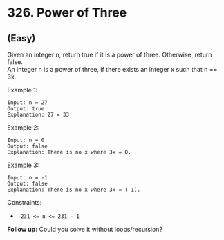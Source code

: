 # 326. Power of Three
## (Easy)

Given an integer n, return true if it is a power of three. Otherwise, return false.
<br>
An integer n is a power of three, if there exists an integer x such that n == 3x.
<br>
 

Example 1:

```
Input: n = 27
Output: true
Explanation: 27 = 33
```

Example 2:

```
Input: n = 0
Output: false
Explanation: There is no x where 3x = 0.
```

Example 3:

```
Input: n = -1
Output: false
Explanation: There is no x where 3x = (-1).
```
 

Constraints:

- `-231 <= n <= 231 - 1`
 

**Follow up:** Could you solve it without loops/recursion?